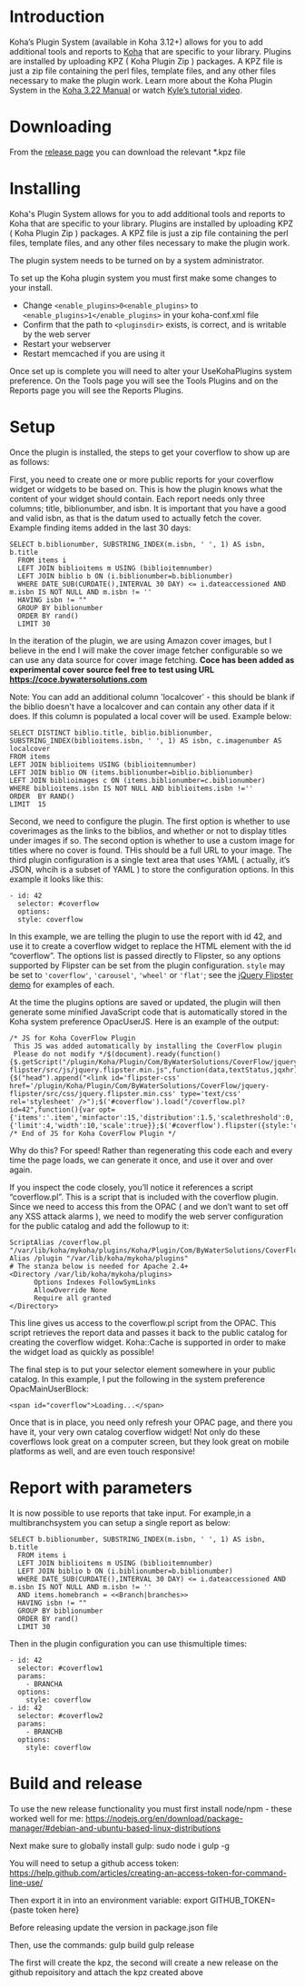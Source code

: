 # Introduction

Koha’s Plugin System (available in Koha 3.12+) allows for you to add additional tools and reports to [Koha](http://koha-community.org) that are specific to your library. Plugins are installed by uploading KPZ ( Koha Plugin Zip ) packages. A KPZ file is just a zip file containing the perl files, template files, and any other files necessary to make the plugin work. Learn more about the Koha Plugin System in the [Koha 3.22 Manual](http://manual.koha-community.org/3.22/en/pluginsystem.html) or watch [Kyle’s tutorial video](http://bywatersolutions.com/2013/01/23/koha-plugin-system-coming-soon/).

# Downloading

From the [release page](https://github.com/bywatersolutions/koha-plugin-coverflow/releases) you can download the relevant *.kpz file

# Installing

Koha's Plugin System allows for you to add additional tools and reports to Koha that are specific to your library. Plugins are installed by uploading KPZ ( Koha Plugin Zip ) packages. A KPZ file is just a zip file containing the perl files, template files, and any other files necessary to make the plugin work.

The plugin system needs to be turned on by a system administrator.

To set up the Koha plugin system you must first make some changes to your install.

* Change `<enable_plugins>0<enable_plugins>` to `<enable_plugins>1</enable_plugins>` in your koha-conf.xml file
* Confirm that the path to `<pluginsdir>` exists, is correct, and is writable by the web server
* Restart your webserver
* Restart memcached if you are using it

Once set up is complete you will need to alter your UseKohaPlugins system preference. On the Tools page you will see the Tools Plugins and on the Reports page you will see the Reports Plugins.

# Setup

Once the plugin is installed, the steps to get your coverflow to show up are as follows:

First, you need to create one or more public reports for your coverflow widget or widgets to be based on. This is how the plugin knows what the content of your widget should contain. Each report needs only three columns; title, biblionumber, and isbn. It is important that you have a good and valid isbn, as that is the datum used to actually fetch the cover. Example finding items added in the last 30 days:
```
SELECT b.biblionumber, SUBSTRING_INDEX(m.isbn, ' ', 1) AS isbn, b.title
  FROM items i
  LEFT JOIN biblioitems m USING (biblioitemnumber)
  LEFT JOIN biblio b ON (i.biblionumber=b.biblionumber)
  WHERE DATE_SUB(CURDATE(),INTERVAL 30 DAY) <= i.dateaccessioned AND m.isbn IS NOT NULL AND m.isbn != ''
  HAVING isbn != ""
  GROUP BY biblionumber
  ORDER BY rand()
  LIMIT 30
```

In the iteration of the plugin, we are using Amazon cover images, but I believe in the end I will make the cover image fetcher configurable so we can use any data source for cover image fetching. **Coce has been added as experimental cover source feel free to test using URL https://coce.bywatersolutions.com**

Note: You can add an additional column 'localcover' - this should be blank if the biblio doesn't have a localcover and can contain any other data if it does. If this column is populated a local cover will be used. Example below:
```
SELECT DISTINCT biblio.title, biblio.biblionumber,  SUBSTRING_INDEX(biblioitems.isbn, ' ', 1) AS isbn, c.imagenumber AS localcover 
FROM items 
LEFT JOIN biblioitems USING (biblioitemnumber) 
LEFT JOIN biblio ON (items.biblionumber=biblio.biblionumber)
LEFT JOIN biblioimages c ON (items.biblionumber=c.biblionumber)
WHERE biblioitems.isbn IS NOT NULL AND biblioitems.isbn !=''
ORDER  BY RAND() 
LIMIT  15
```

Second, we need to configure the plugin. 
The first option is whether to use coverimages as the links to the biblios, and whether or not to display titles under images if so.
The second option is whether to use a custom image for titles where no cover is found. THis should be a full URL to your image.
The third plugin configuration is a single text area that uses YAML ( actually, it’s JSON, whcih is a subset of YAML ) to store the configuration options. In this example it looks like this:

```
- id: 42
  selector: #coverflow
  options:
  style: coverflow
```

In this example, we are telling the plugin to use the report with id 42, and use it to create a coverflow widget to replace the HTML element with the id “coverflow”. The options list is passed directly to Flipster, so any options supported by Flipster can be set from the plugin configuration. `style` may be set to `'coverflow'`, `'carousel'`, `'wheel'` or `'flat'`; see the [jQuery Flipster demo](http://brokensquare.com/Code/jquery-flipster/demo/) for examples of each.

At the time the plugins options are saved or updated, the plugin will then generate some minified JavaScript code that is automatically stored in the Koha system preference OpacUserJS. Here is an example of the output:

```
/* JS for Koha CoverFlow Plugin 
 This JS was added automatically by installing the CoverFlow plugin
 Please do not modify */$(document).ready(function(){$.getScript("/plugin/Koha/Plugin/Com/ByWaterSolutions/CoverFlow/jquery-flipster/src/js/jquery.flipster.min.js",function(data,textStatus,jqxhr){$("head").append("<link id='flipster-css' href='/plugin/Koha/Plugin/Com/ByWaterSolutions/CoverFlow/jquery-flipster/src/css/jquery.flipster.min.css' type='text/css' rel='stylesheet' />");$('#coverflow').load("/coverflow.pl?id=42",function(){var opt={'items':'.item','minfactor':15,'distribution':1.5,'scalethreshold':0,'staticbelowthreshold':false,'titleclass':'itemTitle','selectedclass':'selectedItem','scrollactive':true,'step':{'limit':4,'width':10,'scale':true}};$('#coverflow').flipster({style:'coverflow',});});});});
/* End of JS for Koha CoverFlow Plugin */
```

Why do this? For speed! Rather than regenerating this code each and every time the page loads, we can generate it once, and use it over and over again.

If you inspect the code closely, you’ll notice it references a script “coverflow.pl”. This is a script that is included with the coverflow plugin. Since we need to access this from the OPAC ( and we don’t want to set off any XSS attack alarms ), we need to modify the web server configuration for the public catalog and add the followup to it:

```
ScriptAlias /coverflow.pl "/var/lib/koha/mykoha/plugins/Koha/Plugin/Com/ByWaterSolutions/CoverFlow/coverflow.pl"
Alias /plugin "/var/lib/koha/mykoha/plugins"
# The stanza below is needed for Apache 2.4+
<Directory /var/lib/koha/mykoha/plugins>
      Options Indexes FollowSymLinks
      AllowOverride None
      Require all granted
</Directory>
```

This line gives us access to the coverflow.pl script from the OPAC. This script retrieves the report data and passes it back to the public catalog for creating the coverflow widget. Koha::Cache is supported in order to make the widget load as quickly as possible!

The final step is to put your selector element somewhere in your public catalog. In this example, I put the following in the system preference OpacMainUserBlock:

```
<span id="coverflow">Loading...</span>
```

Once that is in place, you need only refresh your OPAC page, and there you have it, your very own catalog coverflow widget! Not only do these coverflows look great on a computer screen, but they look great on mobile platforms as well, and are even touch responsive!
# Report with parameters
It is now possible to use reports that take input. For example,in a multibranchsystem you can setup a single report as below:
```
SELECT b.biblionumber, SUBSTRING_INDEX(m.isbn, ' ', 1) AS isbn, b.title
  FROM items i
  LEFT JOIN biblioitems m USING (biblioitemnumber)
  LEFT JOIN biblio b ON (i.biblionumber=b.biblionumber)
  WHERE DATE_SUB(CURDATE(),INTERVAL 30 DAY) <= i.dateaccessioned AND m.isbn IS NOT NULL AND m.isbn != ''
  AND items.homebranch = <<Branch|branches>>
  HAVING isbn != ""
  GROUP BY biblionumber
  ORDER BY rand()
  LIMIT 30
```
Then in the plugin configuration you can use thismultiple times:
```
- id: 42
  selector: #coverflow1
  params:
    - BRANCHA
  options:
    style: coverflow
- id: 42
  selector: #coverflow2
  params:
    - BRANCHB
  options:
    style: coverflow
```

# Build and release

To use the new release functionality you must first install node/npm - these worked well for me:
https://nodejs.org/en/download/package-manager/#debian-and-ubuntu-based-linux-distributions

Next make sure to globally install gulp:
sudo node i gulp -g

You will need to setup a github access token:
https://help.github.com/articles/creating-an-access-token-for-command-line-use/

Then export it in into an environment variable:
export GITHUB_TOKEN={paste token here}

Before releasing update the version in package.json file

Then, use the commands:
gulp build
gulp release

The first will create the kpz, the second will create a new release on the github repoisitory and attach the kpz created above


